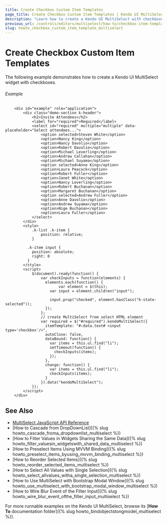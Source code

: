 ```yaml
---
title: Create Checkbox Custom Item Templates
page_title: Create Checkbox Custom Item Templates | Kendo UI MultiSelect
description: "Learn how to create a Kendo UI MultiSelect with checkboxes."
previous_url: /controls/editors/multiselect/how-to/checkbox-item-template
slug: howto_checkbox_custom_item_template_multiselect
---
```


# Create Checkbox Custom Item Templates

The following example demonstrates how to create a Kendo UI MultiSelect widget with checkboxes.

###### Example

```dojo
    <div id="example" role="application">
        <div class="demo-section k-header">
            <h2>Invite Attendees</h2>
            <label for="required">Required</label>
            <select id="required" multiple="multiple" data-placeholder="Select attendees...">
                <option selected>Steven White</option>
                <option>Nancy King</option>
                <option>Nancy Davolio</option>
                <option>Robert Davolio</option>
                <option>Michael Leverling</option>
                <option>Andrew Callahan</option>
                <option>Michael Suyama</option>
                <option selected>Anne King</option>
                <option>Laura Peacock</option>
                <option>Robert Fuller</option>
                <option>Janet White</option>
                <option>Nancy Leverling</option>
                <option>Robert Buchanan</option>
                <option>Margaret Buchanan</option>
                <option selected>Andrew Fuller</option>
                <option>Anne Davolio</option>
                <option>Andrew Suyama</option>
                <option>Nige Buchanan</option>
                <option>Laura Fuller</option>
            </select>
        </div>
        <style>
            .k-list .k-item {
                position: relative;
            }  

          .k-item input {
            position: absolute;
            right: 0
          }
        </style>
        <script>
            $(document).ready(function() {
                var checkInputs = function(elements) {
                  elements.each(function() {
                        var element = $(this);     
                    var input = element.children("input");

                    input.prop("checked", element.hasClass("k-state-selected"));
                  });
                };
                // create MultiSelect from select HTML element
                var required = $("#required").kendoMultiSelect({
                  itemTemplate: "#:data.text# <input type='checkbox'/>",
                  autoClose: false,
                  dataBound: function() {
                    var items = this.ul.find("li");
                    setTimeout(function() {
                      checkInputs(items);
                    });
                  },
                  change: function() {
                    var items = this.ul.find("li");
                    checkInputs(items);
                  }
                }).data("kendoMultiSelect");
            });
        </script>
    </div>
```

## See Also

* [MultiSelect JavaScript API Reference](/api/javascript/ui/multiselect)
* [How to Cascade from DropDownList]({% slug howto_cascade_froma_dropdownlist_multiselect %})
* [How to Filter Values in Widgets Sharing the Same Data]({% slug howto_filter_valuesin_widgetswith_shared_data_multiselect %})
* [How to Preselect Items Using MVVM Binding]({% slug howto_preselect_items_byusing_mvvm_binding_multiselect %})
* [How to Reorder Selected Items]({% slug howto_reorder_selected_items_multiselect %})
* [How to Select All Values with Single Selection]({% slug howto_select_allvalues_witha_single_selection_multiselect %})
* [How to Use MultiSelect with Bootstrap Modal Window]({% slug howto_use_multiselect_with_bootstrap_modal_window_multiselect %})
* [How to Wire Blur Event of the Filter Input]({% slug howto_wire_blur_event_ofthe_filtеr_input_multiselect %})

For more runnable examples on the Kendo UI MultiSelect, browse its [**How To** documentation folder]({% slug howto_bindobjectstongmodel_multiselect %}).
